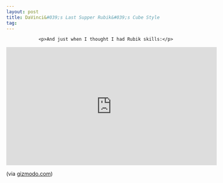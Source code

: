 ```yaml
---
layout: post
title: DaVinci&#039;s Last Supper Rubik&#039;s Cube Style
tag: 
---
```



                <p>And just when I thought I had Rubik skills:</p>
<iframe width="560" height="315" src="https://www.youtube.com/embed/yjt01zAGvQ8&amp;feature=player_embedded" frameborder="0" allowfullscreen></iframe>
<p>(via <a href="http://gizmodo.com/5390088/da-vincis-the-last-supper-painted-in-4000-rubiks-cube">gizmodo.com</a>)</p>
            
